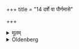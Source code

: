 +++
title = "14 दर्शे वा पौर्णमासे"

+++

<details><summary>मूलम्</summary>

दर्शे वा पौर्णमासे वाग्निसमाधानं कुर्वीत १४
</details>

<details><summary>Oldenberg</summary>

14. On the full-moon day or on the new-moon day: then he should celebrate the setting up of his (sacred domestic) fire.
</details>
